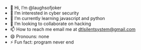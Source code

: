- 👋 Hi, I’m @laughsofjoker
- 👀 I’m interested in cyber security
- 🌱 I’m currently learning javascript and python
- 💞️ I’m looking to collaborate on hacking
- 📫 How to reach me email me at dtlsilentsystem@gmail.com
- 😄 Pronouns: none
- ⚡ Fun fact: program never end 

<!---
laughsofjoker/laughsofjoker is a ✨ special ✨ repository because its `README.md` (this file) appears on your GitHub profile.
You can click the Preview link to take a look at your changes.
--->
